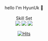 <div align="center">
hello I'm HyunUk 👋  
</br>
</br>
 Skill Set
 </br>
<img src="https://img.shields.io/badge/Python-3766AB?style=flat-square&logo=Python&logoColor=white"/></a>
<img src="https://img.shields.io/badge/Pandas-150458?style=flat-square&logo=Pandas&logoColor=white"/></a>
<img src="https://img.shields.io/badge/Tensorflow-FF6F00?style=flat-square&logo=Tensorflow&logoColor=white"/>

[![Hits](https://hits.seeyoufarm.com/api/count/incr/badge.svg?url=https%3A%2F%2Fgithub.com%2Fhyunuk.kim95%2Fhit-counter&count_bg=%23E0D5B3&title_bg=%23BEAFAF&icon=&icon_color=%23E7E7E7&title=hits&edge_flat=false)](https://hits.seeyoufarm.com)
</div>
